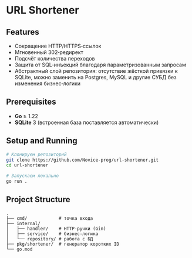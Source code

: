 # URL Shortener

## Features

* Сокращение HTTP/HTTPS‑ссылок
* Мгновенный 302‑редирект
* Подсчёт количества переходов
* Защита от SQL‑инъекций благодаря параметризованным запросам
* Абстрактный слой репозитория: отсутствие жёсткой привязки к SQLite, можно заменить на Postgres, MySQL и другие СУБД без изменения бизнес‑логики

## Prerequisites

* **Go** ≥ 1.22
* **SQLite** 3 (встроенная база поставляется автоматически)

## Setup and Running

```bash
# Клонируем репозиторий
git clone https://github.com/Novice-prog/url-shortener.git
cd url-shortener

# Запускаем локально
go run .
```

## Project Structure

```
.
├── cmd/            # точка входа
├── internal/
│   ├── handler/    # HTTP‑ручки (Gin)
│   ├── service/    # бизнес‑логика
│   └── repository/ # работа с БД
├── pkg/shortener/  # генератор коротких ID
└── go.mod
```
